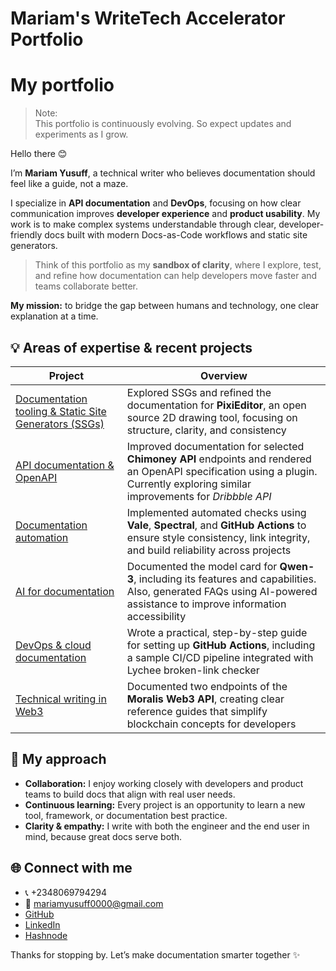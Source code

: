 # Mariam's WriteTech Accelerator Portfolio

# My portfolio

> Note:  
> This portfolio is continuously evolving. So expect updates and experiments as I grow.  

Hello there 😊

I’m **Mariam Yusuff**, a technical writer who believes documentation should feel like a guide, not a maze.  

I specialize in **API documentation** and **DevOps**, focusing on how clear communication improves **developer experience** and **product usability**. My work is to make complex systems understandable through clear, developer-friendly docs built with modern Docs-as-Code workflows and static site generators.  

> Think of this portfolio as my **sandbox of clarity**, where I explore, test, and refine how documentation can help developers move faster and teams collaborate better.

**My mission:** to bridge the gap between humans and technology, one clear explanation at a time.  




## 💡 Areas of expertise & recent projects

| Project | Overview |
| ------- | -------- |
| [Documentation tooling & Static Site Generators (SSGs)](./documentation-tooling/intro.mdx) | Explored SSGs and refined the documentation for **PixiEditor**, an open source 2D drawing tool, focusing on structure, clarity, and consistency |
| [API documentation & OpenAPI](./api-documentation/intro) | Improved documentation for selected **Chimoney API** endpoints and rendered an OpenAPI specification using a plugin. Currently exploring similar improvements for *Dribbble API* |
| [Documentation automation](./docs-automation/intro) | Implemented automated checks using **Vale**, **Spectral**, and **GitHub Actions** to ensure style consistency, link integrity, and build reliability across projects |
| [AI for documentation](./ai-documentation/intro) | Documented the model card for **Qwen-3**, including its features and capabilities. Also, generated FAQs using AI-powered assistance to improve information accessibility |
| [DevOps & cloud documentation](./devops-cloud-documentation/intro) | Wrote a practical, step-by-step guide for setting up **GitHub Actions**, including a sample CI/CD pipeline integrated with Lychee broken-link checker |
| [Technical writing in Web3](./web3-documentation/api-intro) | Documented two endpoints of the **Moralis Web3 API**, creating clear reference guides that simplify blockchain concepts for developers |


## 🧩 My approach  

- **Collaboration:** I enjoy working closely with developers and product teams to build docs that align with real user needs.  
- **Continuous learning:** Every project is an opportunity to learn a new tool, framework, or documentation best practice.  
- **Clarity & empathy:** I write with both the engineer and the end user in mind, because great docs serve both.  


## 🌐 Connect with me
- 📞 +2348069794294   
- 📩 mariamyusuff0000@gmail.com
- [GitHub](https://github.com/MwithHeart/writetech-accelerator-portfolio-mariam)
- [LinkedIn](https://linkedin.com/in/yusuff-mariam)
- [Hashnode](https://mwithheart.hashnode.dev/)  

Thanks for stopping by. Let’s make documentation smarter together ✨
